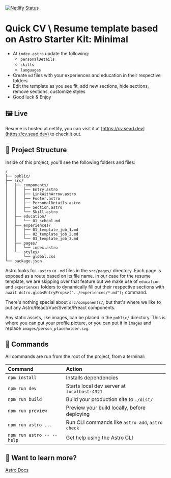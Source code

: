 [![Netlify Status](https://api.netlify.com/api/v1/badges/76c2910b-ef74-4452-a9e7-f8668ad8a15d/deploy-status)](https://app.netlify.com/sites/gleeful-fox-1731f6/deploys)

# Quick CV \ Resume template based on Astro Starter Kit: Minimal

- At `index.astro` update the following:
  - `personalDetails`
  - `skills`
  - `languages`
- Create `md` files with your experiences and education in their respective folders
- Edit the template as you see fit, add new sections, hide sections, remove sections, customize styles
- Good luck & Enjoy

## 🖼️ Live

Resume is hosted at netlify, you can visit it at [https://cv.sead.dev](https://cv.sead.dev) to check it out.

## 🚀 Project Structure

Inside of this project, you'll see the following folders and files:

```text
/
├── public/
├── src/
│   ├── components/
│   │   ├── Entry.astro
│   │   ├── LinkWithArrow.astro
│   │   ├── Footer.astro
│   │   ├── PersonalDetails.astro
│   │   ├── Section.astro
│   │   └── Skill.astro
│   ├── education/
│   │   └── 01_school.md
│   ├── experiences/
│   │   ├── 01_template_job_1.md
│   │   ├── 02_template_job_2.md
│   │   └── 03_template_job_3.md
│   ├── pages/
│   │   └── index.astro
│   └── styles/
│       └── global.css
└── package.json
```

Astro looks for `.astro` or `.md` files in the `src/pages/` directory. Each page is exposed as a route based on its file name. In our case for the resume template, we are skipping over that feature but we make use of `education` and `experiences` folders to dynamically fill out their respective sections with `await Astro.glob<EntryProps>("../experiences/*.md");` command.

There's nothing special about `src/components/`, but that's where we like to put any Astro/React/Vue/Svelte/Preact components.

Any static assets, like images, can be placed in the `public/` directory. This is where you can put your profile picture, or you can put it in `images` and replace `images/person_placeholder.svg`.

## 🧞 Commands

All commands are run from the root of the project, from a terminal:

| Command                   | Action                                           |
| :------------------------ | :----------------------------------------------- |
| `npm install`             | Installs dependencies                            |
| `npm run dev`             | Starts local dev server at `localhost:4321`      |
| `npm run build`           | Build your production site to `./dist/`          |
| `npm run preview`         | Preview your build locally, before deploying     |
| `npm run astro ...`       | Run CLI commands like `astro add`, `astro check` |
| `npm run astro -- --help` | Get help using the Astro CLI                     |

## 👀 Want to learn more?

[Astro Docs](https://docs.astro.build)
